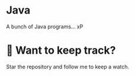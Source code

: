 # Java

A bunch of Java programs... xP

# :trident: Want to keep track?

Star the repository and follow me to keep a watch.
